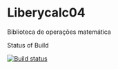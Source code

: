 # Liberycalc04
Biblioteca de operações matemática 

Status of Build

[![Build status](https://ci.appveyor.com/api/projects/status/ofq8dbe1n9estfw7/branch/master?svg=true)](https://ci.appveyor.com/project/gustavoguerra/liberycalc04/branch/master)

